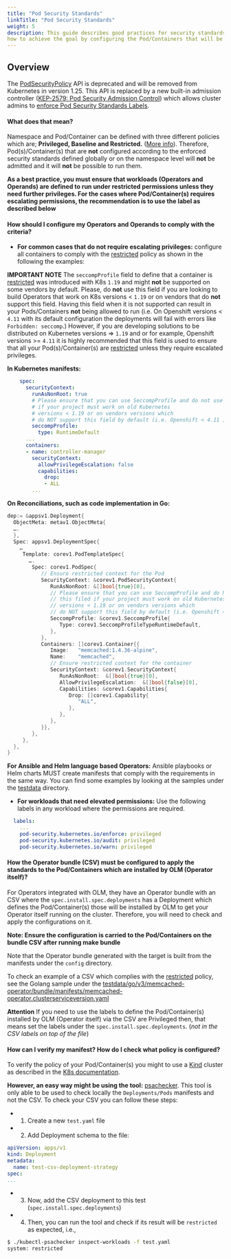 ```yaml
---
title: "Pod Security Standards"
linkTitle: "Pod Security Standards"
weight: 5
description: This guide describes good practices for security standards for your Operators and Operands. Also,
how to achieve the goal by configuring the Pod/Containers that will be installed by OLM.
---
```


## Overview

The [PodSecurityPolicy][pod-security] API is deprecated and will be removed from Kubernetes in version 1.25. 
This API is replaced by a new built-in admission controller ([KEP-2579: Pod Security Admission Control][2579-psp-replacement]) which allows cluster admins to [enforce 
 Pod Security Standards Labels][enforce-standards-namespace-labels].

#### What does that mean?

Namespace and Pod/Container can be defined with three different policies which are; **Privileged, Baseline and Restricted.** 
([More info](https://kubernetes.io/docs/concepts/security/pod-security-standards/)). Therefore, Pod(s)/Container(s) that 
are **not** configured according to the enforced security standards defined globally or
on the namespace level will **not** be admitted and it will **not** be possible to run them.

**As a best practice, you must ensure that workloads (Operators and Operands) are defined to run under 
restricted permissions unless they need further privileges. For the cases where Pod/Container(s) requires 
escalating permissions, the recommendation is to use the label as described below**

#### How should I configure my Operators and Operands to comply with the criteria?

- **For common cases that do not require escalating privileges:** configure all containers to comply with the [restricted][restricted] policy as shown in the following the examples:

**IMPORTANT NOTE** The `seccompProfile` field to define that a container is [restricted][restricted] was introduced with K8s `1.19` and might **not** be supported on some vendors by default.
Please, do **not** use this field if you are looking to build Operators that work on K8s versions < `1.19` or on vendors that do **not** support this field. Having this field when it is not supported can result in your Pods/Containers **not** being allowed to run (i.e. On Openshift versions < `4.11` with its default configuration the deployments will fail with errors like `Forbidden: seccomp`.)
However, if you are developing solutions to be distributed on Kubernetes versions => `1.19` and or for example, Openshift versions >= `4.11` it is highly recommended that this field is used to
ensure that all your Pod(s)/Container(s) are [restricted][restricted] unless they require escalated privileges.

**In Kubernetes manifests:**

```yaml
    spec:
      securityContext:
        runAsNonRoot: true
        # Please ensure that you can use SeccompProfile and do not use
        # if your project must work on old Kubernetes
        # versions < 1.19 or on vendors versions which
        # do NOT support this field by default (i.e. Openshift < 4.11 )
        seccompProfile:
          type: RuntimeDefault
      ...
      containers:
      - name: controller-manager
        securityContext:
          allowPrivilegeEscalation: false
          capabilities:
            drop:
            - ALL
        ...
```

**On Reconciliations, such as code implementation in Go:**

```go
dep:= &appsv1.Deployment{
  ObjectMeta: metav1.ObjectMeta{
  ….
  },
  Spec: appsv1.DeploymentSpec{
    …
     Template: corev1.PodTemplateSpec{
       ….
        Spec: corev1.PodSpec{
           // Ensure restricted context for the Pod    
           SecurityContext: &corev1.PodSecurityContext{
              RunAsNonRoot: &[]bool{true}[0],
			  // Please ensure that you can use SeccompProfile and do NOT use
			  // this filed if your project must work on old Kubernetes
			  // versions < 1.19 or on vendors versions which 
			  // do NOT support this field by default (i.e. Openshift < 4.11)
              SeccompProfile: &corev1.SeccompProfile{
                 Type: corev1.SeccompProfileTypeRuntimeDefault,
              },
           },
           Containers: []corev1.Container{{
              Image:   "memcached:1.4.36-alpine",
              Name:    "memcached",
              // Ensure restricted context for the container  
              SecurityContext: &corev1.SecurityContext{
                 RunAsNonRoot:  &[]bool{true}[0],
                 AllowPrivilegeEscalation:  &[]bool{false}[0],
                 Capabilities: &corev1.Capabilities{
                    Drop: []corev1.Capability{
                       "ALL",
                    },
                 },
              },
           }},
        },
     },
  },
}
```

**For Ansible and Helm language based Operators:** Ansible playbooks or Helm charts MUST create manifests that comply 
with the requirements in the same way. You can find some examples by looking at the samples under the 
[testdata](https://github.com/operator-framework/operator-sdk/tree/master/testdata) directory.

- **For workloads that need elevated permissions:** Use the following labels in any workload where 
the permissions are required.

```yaml
  labels:
    ...
    pod-security.kubernetes.io/enforce: privileged
    pod-security.kubernetes.io/audit: privileged
    pod-security.kubernetes.io/warn: privileged
```

#### How the Operator bundle (CSV) must be configured to apply the standards to the Pod/Containers which are installed by OLM (Operator itself)?

For Operators integrated with OLM, they have an Operator bundle with an CSV where the `spec.install.spec.deployments` has a Deployment 
which defines the Pod/Container(s) those will be installed by OLM to get your Operator itself running on the cluster. 
Therefore, you will need to check and apply the configurations on it.

**Note: Ensure the configuration is carried to the Pod/Containers on the bundle CSV after running make bundle**

Note that the Operator bundle generated with the target is built from
the manifests under the `config` directory. 

To check an example of a CSV which complies with the [restricted][restricted] policy, see the Golang sample
under the [testdata/go/v3/memcached-operator/bundle/manifests/memcached-operator.clusterserviceversion.yaml](https://github.com/operator-framework/operator-sdk/blob/master/testdata/go/v3/memcached-operator/bundle/manifests/memcached-operator.clusterserviceversion.yaml)

**Attention** If you need to use the labels to define the Pod/Container(s) installed by OLM (Operator itself) via the CSV are Privileged 
then, that means set the labels under the `spec.install.spec.deployments`. (_not in the CSV labels on top of the file_)

#### How can I verify my manifest? How do I check what policy is configured?

To verify the policy of your Pod/Container(s) you might to use a [Kind](https://kind.sigs.k8s.io/docs/user/quick-start/)
cluster as described in the [K8s documentation](https://kubernetes.io/docs/tutorials/security/cluster-level-pss/).

**However, an easy way might be using the tool:** [psachecker](https://github.com/stlaz/psachecker). This tool is only 
able to be used to check locally the `Deployments/Pods` manifests and not the CSV. To check your CSV you can follow these steps:

- 1) Create a new `test.yaml` file
- 2) Add Deployment schema to the file:

```yaml
apiVersion: apps/v1
kind: Deployment
metadata:
  name: test-csv-deployment-strategy
spec:
...
```

- 3) Now, add the CSV deployment to this test (`spec.install.spec.deployments`) 
- 4) Then, you can run the tool and check if its result will be `restricted` as expected, i.e.,

```sh
$ ./kubectl-psachecker inspect-workloads -f test.yaml
system: restricted
```

[pod-security]: https://kubernetes.io/blog/2021/04/06/podsecuritypolicy-deprecation-past-present-and-future/#what-is-podsecuritypolicy
[2579-psp-replacement]: https://github.com/kubernetes/enhancements/tree/master/keps/sig-auth/2579-psp-replacement
[enforce-standards-namespace-labels]: https://kubernetes.io/docs/tasks/configure-pod-container/enforce-standards-namespace-labels/
[restricted]: https://kubernetes.io/docs/concepts/security/pod-security-standards/#restricted
